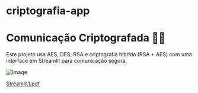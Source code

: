 # criptografia-app
# Comunicação Criptografada 🤖🔐

Este projeto usa AES, DES, RSA e criptografia híbrida (RSA + AES) com uma interface em Streamlit para comunicação segura.

![Image](https://github.com/user-attachments/assets/c697ab80-db8f-4b63-ad3f-ae2a76cafa7b)

[Streamlit1.pdf](https://github.com/user-attachments/files/20259959/Streamlit1.pdf)
